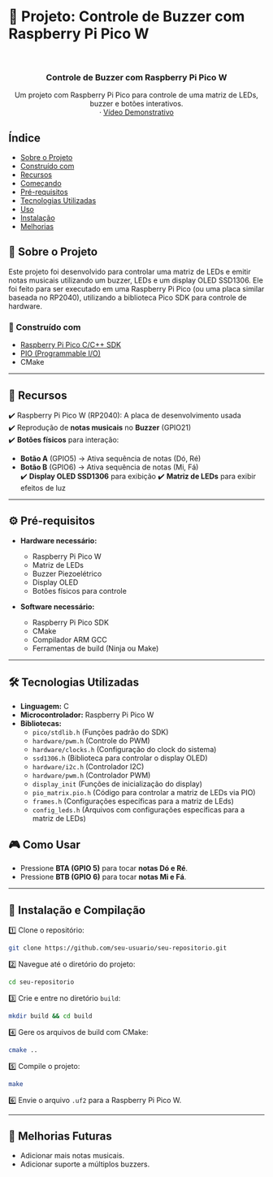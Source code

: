 # 🎵 Projeto: Controle de Buzzer com Raspberry Pi Pico W


<br/>
<div align="center">
  <h3 align="center">Controle de Buzzer com Raspberry Pi Pico W</h3>

  <p align="center">
    Um projeto com Raspberry Pi Pico para controle de uma matriz de LEDs, buzzer e botões interativos.
    <br/>
    ·
    <a href="https://www.youtube.com/">Vídeo Demonstrativo</a>
  </p>
</div>


## Índice
- [Sobre o Projeto](#sobre-o-projeto)
- [Construído com](#construído-com)
- [Recursos](#recursos)
- [Começando](#começando)
- [Pré-requisitos](#pré-requisitos)
- [Tecnologias Utilizadas](#uso)
- [Uso](#uso)
- [Instalação](#instalação)
- [Melhorias](#contribuindo)


## 📌 Sobre o Projeto

Este projeto foi desenvolvido para controlar uma matriz de LEDs e emitir notas musicais utilizando um buzzer, LEDs e um display OLED SSD1306. Ele foi feito para ser executado em uma Raspberry Pi Pico (ou uma placa similar baseada no RP2040), utilizando a biblioteca Pico SDK para controle de hardware.

### 🔧 Construído com

* [Raspberry Pi Pico C/C++ SDK](https://www.raspberrypi.com/documentation/microcontrollers/c_sdk.html)
* [PIO (Programmable I/O)](https://www.raspberrypi.com/documentation/microcontrollers/raspberry-pi-pico.html#programmable-io)
* CMake

---

## 🎯 Recursos

✔️ Raspberry Pi Pico W (RP2040): A placa de desenvolvimento usada  
✔️ Reprodução de **notas musicais** no **Buzzer** (GPIO21)  
✔️ **Botões físicos** para interação:  
   - **Botão A** (GPIO5) → Ativa sequência de notas (Dó, Ré)  
   - **Botão B** (GPIO6) → Ativa sequência de notas (Mi, Fá)  
✔️ **Display OLED SSD1306** para exibição
✔️ **Matriz de LEDs** para exibir efeitos de luz

---

## ⚙️ Pré-requisitos

- **Hardware necessário:**
  - Raspberry Pi Pico W
  - Matriz de LEDs 
  - Buzzer Piezoelétrico 
  - Display OLED  
  - Botões físicos para controle

- **Software necessário:**
  - Raspberry Pi Pico SDK
  - CMake
  - Compilador ARM GCC
  - Ferramentas de build (Ninja ou Make)

---

## 🛠️ Tecnologias Utilizadas
- **Linguagem:** C
- **Microcontrolador:** Raspberry Pi Pico W
- **Bibliotecas:**
  - `pico/stdlib.h` (Funções padrão do SDK)
  - `hardware/pwm.h` (Controle do PWM)
  - `hardware/clocks.h` (Configuração do clock do sistema)
  - `ssd1306.h` (Biblioteca para controlar o display OLED)
  - `hardware/i2c.h` (Controlador I2C)
  - `hardware/pwm.h` (Controlador PWM)
  - `display_init` (Funções de inicialização do display)
  - `pio_matrix.pio.h` (Código para controlar a matriz de LEDs via PIO)
  - `frames.h` (Configurações específicas para a matriz de LEds)
  - `config_leds.h` (Arquivos com configurações específicas para a matriz de LEDs)

## 🎮 Como Usar
- Pressione **BTA (GPIO 5)** para tocar **notas Dó e Ré**.
- Pressione **BTB (GPIO 6)** para tocar **notas Mi e Fá**.

---

## 🔧 Instalação e Compilação

1️⃣ Clone o repositório:
   ```sh
   git clone https://github.com/seu-usuario/seu-repositorio.git
   ```
2️⃣ Navegue até o diretório do projeto:
   ```sh
   cd seu-repositorio
   ```
3️⃣ Crie e entre no diretório `build`:
   ```sh
   mkdir build && cd build
   ```
4️⃣ Gere os arquivos de build com CMake:
   ```sh
   cmake ..
   ```
5️⃣ Compile o projeto:
   ```sh
   make
   ```
6️⃣ Envie o arquivo `.uf2` para a Raspberry Pi Pico W.

---

## 📌 Melhorias Futuras
- Adicionar mais notas musicais.
- Adicionar suporte a múltiplos buzzers.



   

